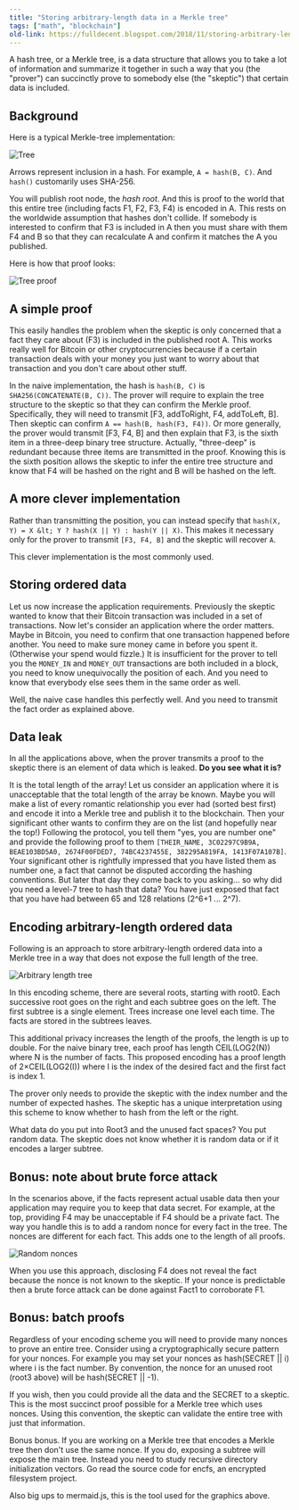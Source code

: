 ```yaml
---
title: "Storing arbitrary-length data in a Merkle tree"
tags: ["math", "blockchain"]
old-link: https://fulldecent.blogspot.com/2018/11/storing-arbitrary-length-data-in-merkle.html
---
```


A hash tree, or a Merkle tree, is a data structure that allows you to take a lot of information and summarize it together in such a way that you (the "prover") can succinctly prove to somebody else (the "skeptic") that certain data is included.

## Background

Here is a typical Merkle-tree implementation:

![Tree](/assets/images/2018-11-15-merkle-tree-arbitrary-length-data.webp)

Arrows represent inclusion in a hash. For example, `A = hash(B, C)`. And `hash()` customarily uses SHA-256.

You will publish root node, the *hash root*. And this is proof to the world that this entire tree (including facts F1, F2, F3, F4) is encoded in A. This rests on the worldwide assumption that hashes don't collide. If somebody is interested to confirm that F3 is included in A then you must share with them F4 and B so that they can recalculate A and confirm it matches the A you published.

Here is how that proof looks:

![Tree proof](/assets/images/2018-11-15-merkle-tree-arbitrary-length-data-2.webp)

## A simple proof

This easily handles the problem when the skeptic is only concerned that a fact they care about (F3) is included in the published root A. This works really well for Bitcoin or other cryptocurrencies because if a certain transaction deals with your money you just want to worry about that transaction and you don't care about other stuff.

In the naive implementation, the hash is `hash(B, C)` is `SHA256(CONCATENATE(B, C))`. The prover will require to explain the tree structure to the skeptic so that they can confirm the Merkle proof. Specifically, they will need to transmit [F3, addToRight, F4, addToLeft, B]. Then skeptic can confirm `A == hash(B, hash(F3, F4))`. Or more generally, the prover would transmit [F3, F4, B] and then explain that F3, is the sixth item in a three-deep binary tree structure. Actually, "three-deep" is redundant because three items are transmitted in the proof. Knowing this is the sixth position allows the skeptic to infer the entire tree structure and know that F4 will be hashed on the right and B will be hashed on the left.

## A more clever implementation

Rather than transmitting the position, you can instead specify that `hash(X, Y) = X &lt; Y ? hash(X || Y) : hash(Y || X)`. This makes it necessary only for the prover to transmit `[F3, F4, B]` and the skeptic will recover `A`.

This clever implementation is the most commonly used.

## Storing ordered data

Let us now increase the application requirements. Previously the skeptic wanted to know that their Bitcoin transaction was included in a set of transactions. Now let's consider an application where the order matters. Maybe in Bitcoin, you need to confirm that one transaction happened before another. You need to make sure money came in before you spent it. (Otherwise your spend would fizzle.) It is insufficient for the prover to tell you the `MONEY_IN` and `MONEY_OUT` transactions are both included in a block, you need to know unequivocally the position of each. And you need to know that everybody else sees them in the same order as well.

Well, the naive case handles this perfectly well. And you need to transmit the fact order as explained above.

## Data leak

In all the applications above, when the prover transmits a proof to the skeptic there is an element of data which is leaked. **Do you see what it is?**

It is the total length of the array! Let us consider an application where it is unacceptable that the total length of the array be known. Maybe you will make a list of every romantic relationship you ever had (sorted best first) and encode it into a Merkle tree and publish it to the blockchain. Then your significant other wants to confirm they are on the list (and hopefully near the top!) Following the protocol, you tell them "yes, you are number one" and provide the following proof to them `[THEIR_NAME, 3C02297C9B9A, BEAE103BD5A0, 2674F00FDED7, 74BC4237455E, 382295A819FA, 1413F07A107B]`. Your significant other is rightfully impressed that you have listed them as number one, a fact that cannot be disputed according the hashing conventions. But later that day they come back to you asking... so why did you need a level-7 tree to hash that data? You have just exposed that fact that you have had between 65 and 128 relations (2^6+1 ... 2^7).</div>

## Encoding arbitrary-length ordered data

Following is an approach to store arbitrary-length ordered data into a Merkle tree in a way that does not expose the full length of the tree.

![Arbitrary length tree](/assets/images/2018-11-15-merkle-tree-arbitrary-length-data-3.webp)

In this encoding scheme, there are several roots, starting with root0. Each successive root goes on the right and each subtree goes on the left. The first subtree is a single element. Trees increase one level each time. The facts are stored in the subtrees leaves.

This additional privacy increases the length of the proofs, the length is up to double. For the naive binary tree, each proof has length CEIL(LOG2(N)) where N is the number of facts. This proposed encoding has a proof length of 2×CEIL(LOG2(I)) where I is the index of the desired fact and the first fact is index 1.

The prover only needs to provide the skeptic with the index number and the number of expected hashes. The skeptic has a unique interpretation using this scheme to know whether to hash from the left or the right.

What data do you put into Root3 and the unused fact spaces? You put random data. The skeptic does not know whether it is random data or if it encodes a larger subtree.

## Bonus: note about brute force attack

In the scenarios above, if the facts represent actual usable data then your application may require you to keep that data secret. For example, at the top, providing F4 may be unacceptable if F4 should be a private fact. The way you handle this is to add a random nonce for every fact in the tree. The nonces are different for each fact. This adds one to the length of all proofs.

![Random nonces](/assets/images/2018-11-15-merkle-tree-arbitrary-length-data-4.webp)

When you use this approach, disclosing F4 does not reveal the fact because the nonce is not known to the skeptic. If your nonce is predictable then a brute force attack can be done against Fact1 to corroborate F1.

## Bonus: batch proofs

Regardless of your encoding scheme you will need to provide many nonces to prove an entire tree. Consider using a cryptographically secure pattern for your nonces. For example you may set your nonces as hash(SECRET || i) where i is the fact number. By convention, the nonce for an unused root (root3 above) will be hash(SECRET || -1).</div>

If you wish, then you could provide all the data and the SECRET to a skeptic. This is the most succinct proof possible for a Merkle tree which uses nonces. Using this convention, the skeptic can validate the entire tree with just that information.

Bonus bonus. If you are working on a Merkle tree that encodes a Merkle tree then don't use the same nonce. If you do, exposing a subtree will expose the main tree. Instead you need to study recursive directory initialization vectors. Go read the source code for encfs, an encrypted filesystem project.

Also big ups to mermaid.js, this is the tool used for the graphics above.

